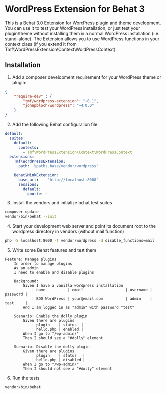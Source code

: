 WordPress Extension for Behat 3
===============================

This is a Behat 3.0 Extension for WordPress plugin and theme development. 
You can use it to test your WordPress installation, or just test your plugin/theme without installing them in a normal WordPress installation (i.e. stand-alone).
The Extension allows you to use WordPress functions in your context class (if you extend it from Tmf\WordPressExtension\Context\WordPressContext).

Installation
------------

1. Add a composer development requirement for your WordPress theme or plugin:
```json
{
    "require-dev" : {
        "tmf/wordpress-extension": "~0.1",
        "johnpbloch/wordpress": "~4.0.0"
    }
}
```
2. Add the following Behat configuration file:
```yml
default:
  suites:
    default:
      contexts:
        - Tmf\WordPressExtension\Context\WordPressContext
  extensions:
    Tmf\WordPressExtension:
      path: '%paths.base/vendor/wordpress'

    Behat\MinkExtension:
      base_url:    'http://localhost:8000'
      sessions:
        default:
          goutte: ~

```
3. Install the vendors and initialize behat test suites
```bash
composer update
vendor/bin/behat --init
```
4. Start your development web server and point its document root to the wordpress directory in vendors (without mail function)
```bash
php -S localhost:8000 -t vendor/wordpress -d disable_functions=mail
```
5. Write some Behat features and test them
```
Feature: Manage plugins
    In order to manage plugins
    As an admin
    I need to enable and disable plugins

    Background:
        Given I have a vanilla wordpress installation
            | name          | email                   | username | password |
            | BDD WordPress | your@email.com          | admin    | test     |
        And I am logged in as "admin" with password "test"

    Scenario: Enable the dolly plugin
        Given there are plugins
            | plugin    | status  |
            | hello.php | enabled |
        When I go to "/wp-admin/"
        Then I should see a "#dolly" element

    Scenario: Disable the dolly plugin
        Given there are plugins
            | plugin    | status   |
            | hello.php | disabled |
        When I go to "/wp-admin/"
        Then I should not see a "#dolly" element

```
6. Run the tests
```bash
vendor/bin/behat
```